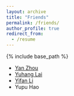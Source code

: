 ```yaml
---
layout: archive
title: "Friends"
permalink: /friends/
author_profile: true
redirect_from:
  - /resume
---
```


{% include base_path %}

* [Yan Zhou](https://zhouyan19.github.io/zhouyan/)
* [Yuhang Lai](https://halfrot.github.io/)
* [Yifan Li](https://aoidragon.github.io/)
* Yupu Hao